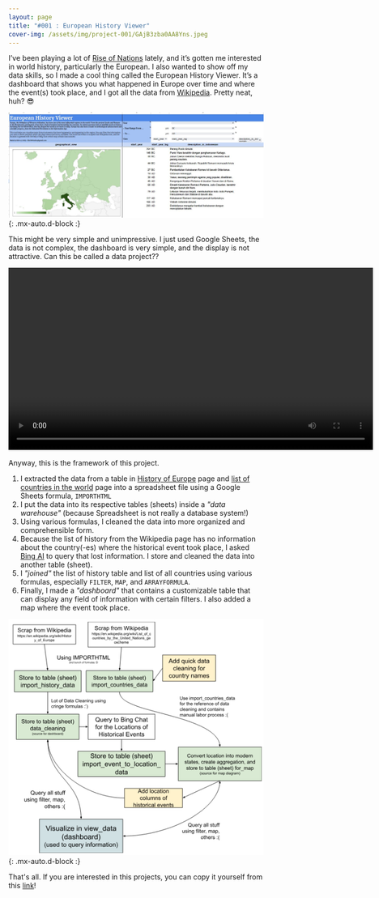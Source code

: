 ```yaml
---
layout: page
title: "#001 : European History Viewer"
cover-img: /assets/img/project-001/GAjB3zba0AA8Yns.jpeg
---
```


I’ve been playing a lot of [Rise of Nations](https://en.wikipedia.org/wiki/Rise_of_Nations) lately, and it’s gotten me interested in world history, particularly the European. I also wanted to show off my data skills, so I made a cool thing called the European History Viewer. It’s a dashboard that shows you what happened in Europe over time and where the event(s) took place, and I got all the data from [Wikipedia](https://en.wikipedia.org/wiki/History_of_Europe). Pretty neat, huh? 😎

![European History Viewer](/assets/img/project-001/GAjB3zba0AA8Yns.jpeg){: .mx-auto.d-block :}

This might be very simple and unimpressive. I just used Google Sheets, the data is not complex, the dashboard is very simple, and the display is not attractive. Can this be called a data project?? 

<video width="720" controls>
  <source src="/assets/img/project-001/european_viewer_demo.mp4" type="video/mp4">
</video>

Anyway, this is the framework of this project.
1. I extracted the data from a table in [History of Europe](https://en.wikipedia.org/wiki/History_of_Europe) page and [list of countries in the world](https://en.wikipedia.org/wiki/List_of_countries_by_the_United_Nations_geoscheme) page into a spreadsheet file using a Google Sheets formula, ```IMPORTHTML```
2. I put the data into its respective tables (sheets) inside a _"data warehouse"_ (because Spreadsheet is not really a database system!)
3. Using various formulas, I cleaned the data into more organized and comprehensible form. 
4. Because the list of history from the Wikipedia page has no information about the country(-es) where the historical event took place, I asked [Bing AI](https://www.bing.com/search?q=Bing+AI&showconv=1) to query that lost information. I store and cleaned the data into another table (sheet).
5. I _"joined"_ the list of history table and list of all countries using various formulas, especially ```FILTER```, ```MAP```, and ```ARRAYFORMULA```.
6. Finally, I made a _"dashboard"_ that contains a customizable table that can display any field of information with certain filters. I also added a map where the event took place.

![Framework of European History Viewer](/assets/img/project-001/GAjIEvMbYAA1T-e.png){: .mx-auto.d-block :}

That's all. If you are interested in this projects, you can copy it yourself from this [link](https://docs.google.com/spreadsheets/d/1c-iEcDJ1wJx8r8iwB6Y5f1HlQxAMoDByfCBmP8s4nE0/copy?usp=sharing)! 
